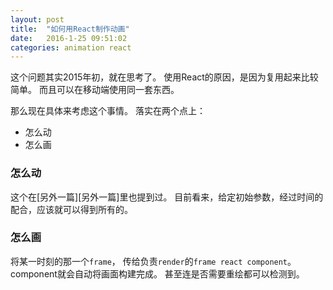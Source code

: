 ```yaml
---
layout: post
title:  "如何用React制作动画"
date:   2016-1-25 09:51:02
categories: animation react
---
```


这个问题其实2015年初，就在思考了。
使用React的原因，是因为复用起来比较简单。
而且可以在移动端使用同一套东西。

那么现在具体来考虑这个事情。
落实在两个点上：

* 怎么动
* 怎么画

### 怎么动
这个在[另外一篇][另外一篇]里也提到过。
目前看来，给定初始参数，经过时间的配合，应该就可以得到所有的。

### 怎么画
将某一时刻的那一个`frame`，
传给负责`render`的`frame react component`。
component就会自动将画面构建完成。
甚至连是否需要重绘都可以检测到。
